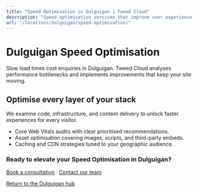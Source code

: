 ```yaml
---
title: "Speed Optimisation in Dulguigan | Tweed Cloud"
description: "Speed optimisation services that improve user experience for Dulguigan visitors."
url: "/locations/dulguigan/speed-optimisation/"
---
```


# Dulguigan Speed Optimisation

Slow load times cost enquiries in Dulguigan. Tweed Cloud analyses performance bottlenecks and implements improvements that keep your site moving.

## Optimise every layer of your stack

We examine code, infrastructure, and content delivery to unlock faster experiences for every visitor.

- Core Web Vitals audits with clear prioritised recommendations.
- Asset optimisation covering images, scripts, and third-party embeds.
- Caching and CDN strategies tuned to your geographic audience.

### Ready to elevate your Speed Optimisation in Dulguigan?

[Book a consultation](/consultation/) · [Contact our team](/contact/)

[Return to the Dulguigan hub](/locations/dulguigan/)
